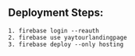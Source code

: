 ## Deployment Steps:

```
1. firebase login --reauth
2. firebase use yaytourlandingpage
3. firebase deploy --only hosting

```